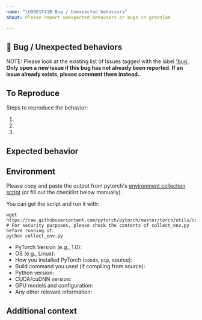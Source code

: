 ```yaml
---
name: "\U0001F41B Bug / Unexpected behaviors"
about: Please report unexpected behaviors or bugs in gradslam

---
```


## 🐛 Bug / Unexpected behaviors

<!-- A clear and concise description of what the bug is. -->

NOTE: Please look at the existing list of Issues tagged with the label ['bug`](https://github.com/gradslam/gradslam/issues?q=label%3Abug). **Only open a new issue if this bug has not already been reported. If an issue already exists, please comment there instead.**.

## To Reproduce

Steps to reproduce the behavior:

1.
2.
3.

<!-- If you have a code sample, error messages, stack traces, please provide it here as well -->

## Expected behavior

<!-- A clear and concise description of what you expected to happen. -->

## Environment

Please copy and paste the output from pytorch's
[environment collection script](https://raw.githubusercontent.com/pytorch/pytorch/master/torch/utils/collect_env.py)
(or fill out the checklist below manually).

You can get the script and run it with:
```
wget https://raw.githubusercontent.com/pytorch/pytorch/master/torch/utils/collect_env.py
# For security purposes, please check the contents of collect_env.py before running it.
python collect_env.py
```

 - PyTorch Version (e.g., 1.0):
 - OS (e.g., Linux):
 - How you installed PyTorch (`conda`, `pip`, source):
 - Build command you used (if compiling from source):
 - Python version:
 - CUDA/cuDNN version:
 - GPU models and configuration:
 - Any other relevant information:

## Additional context

<!-- Add any other context about the problem here. -->

